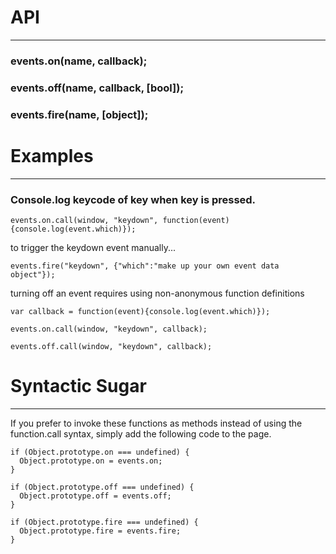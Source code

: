 # API
***
### events.on(name, callback);
### events.off(name, callback, [bool]);
### events.fire(name, [object]);

# Examples
***
### Console.log keycode of key when key is pressed.

```
events.on.call(window, "keydown", function(event){console.log(event.which)});
```
to trigger the keydown event manually...
```
events.fire("keydown", {"which":"make up your own event data object"});
```
turning off an event requires using non-anonymous function definitions
```
var callback = function(event){console.log(event.which)});

events.on.call(window, "keydown", callback);

events.off.call(window, "keydown", callback);
```
# Syntactic Sugar
***
If you prefer to invoke these functions as methods instead of using the function.call syntax, simply add the following code to the page.
```
if (Object.prototype.on === undefined) {
  Object.prototype.on = events.on;
}

if (Object.prototype.off === undefined) {
  Object.prototype.off = events.off;
}

if (Object.prototype.fire === undefined) {
  Object.prototype.fire = events.fire;
}
```

